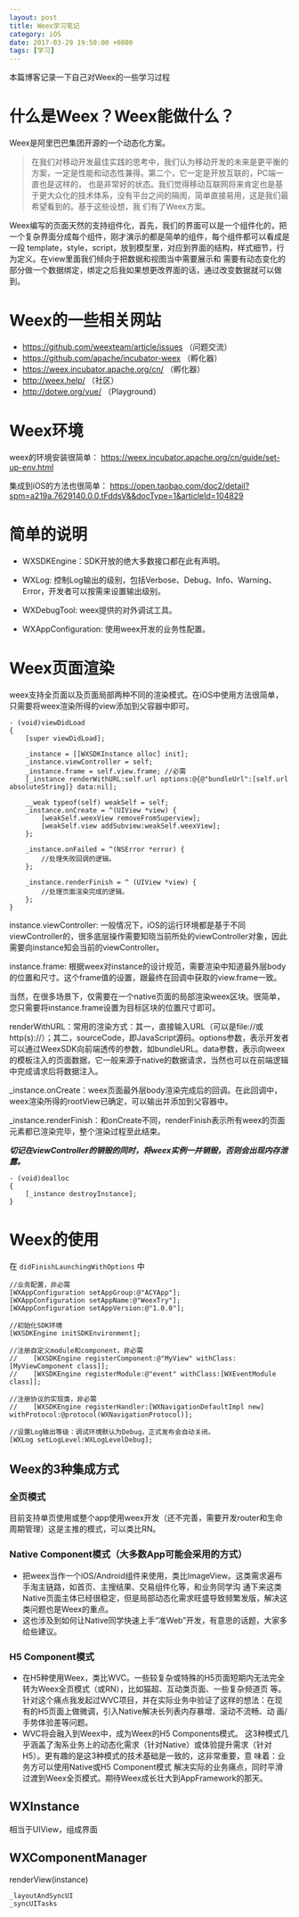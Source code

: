 ```yaml
---
layout: post
title: Weex学习笔记
category: iOS
date: 2017-03-29 19:50:00 +0800
tags: [学习]
---
```

本篇博客记录一下自己对Weex的一些学习过程

# 什么是Weex？Weex能做什么？
Weex是阿里巴巴集团开源的一个动态化方案。

>在我们对移动开发最佳实践的思考中，我们认为移动开发的未来是更平衡的方案，一定是性能和动态性兼得。第二个，它一定是开放互联的，PC端一直也是这样的， 也是非常好的状态。我们觉得移动互联网将来肯定也是基于更大众化的技术体系，没有平台之间的隔阂，简单直接易用，这是我们最希望看到的。基于这些设想，我 们有了Weex方案。

Weex编写的页面天然的支持组件化，首先，我们的界面可以是一个组件化的，把一个复杂界面分成每个组件，刚才演示的都是简单的组件，每个组件都可以看成是一段 template，style，script，放到模型里，对应到界面的结构，样式细节，行为定义。在view里面我们倾向于把数据和视图当中需要展示和 需要有动态变化的部分做一个数据绑定，绑定之后我如果想更改界面的话，通过改变数据就可以做到。



# Weex的一些相关网站
* https://github.com/weexteam/article/issues （问题交流）
* https://github.com/apache/incubator-weex （孵化器）
* https://weex.incubator.apache.org/cn/ （孵化器）
* http://weex.help/ （社区）
* http://dotwe.org/vue/ （Playground）

# Weex环境
weex的环境安装很简单：
https://weex.incubator.apache.org/cn/guide/set-up-env.html

集成到iOS的方法也很简单：
https://open.taobao.com/doc2/detail?spm=a219a.7629140.0.0.tFddsV&&docType=1&articleId=104829

# 简单的说明
* WXSDKEngine：SDK开放的绝大多数接口都在此有声明。

* WXLog: 控制Log输出的级别，包括Verbose、Debug、Info、Warning、Error，开发者可以按需来设置输出级别。

* WXDebugTool: weex提供的对外调试工具。

* WXAppConfiguration: 使用weex开发的业务性配置。

# Weex页面渲染

weex支持全页面以及页面局部两种不同的渲染模式。在iOS中使用方法很简单，只需要将weex渲染所得的view添加到父容器中即可。

    - (void)viewDidLoad 
    {
        [super viewDidLoad];
     
        _instance = [[WXSDKInstance alloc] init];
        _instance.viewController = self;
        _instance.frame = self.view.frame; //必需
        [_instance renderWithURL:self.url options:@{@"bundleUrl":[self.url absoluteString]} data:nil];
     
        __weak typeof(self) weakSelf = self;
        _instance.onCreate = ^(UIView *view) {
            [weakSelf.weexView removeFromSuperview];
            [weakSelf.view addSubview:weakSelf.weexView];
        };
     
        _instance.onFailed = ^(NSError *error) {
            //处理失败回调的逻辑。
        };
     
        _instance.renderFinish = ^ (UIView *view) {
            //处理页面渲染完成的逻辑。
        };
    }
    
instance.viewController: 一般情况下，iOS的运行环境都是基于不同viewController的，很多底层操作需要知晓当前所处的viewController对象，因此需要向instance知会当前的viewController。

instance.frame: 根据weex对instance的设计规范，需要渲染中知道最外层body的位置和尺寸。这个frame值的设置，跟最终在回调中获取的view.frame一致。

当然，在很多场景下，仅需要在一个native页面的局部渲染weex区块。很简单，您只需要将instance.frame设置为目标区块的位置尺寸即可。

renderWithURL：常用的渲染方式：其一，直接输入URL（可以是file://或 http(s)://）；其二，sourceCode，即JavaScript源码。options参数，表示开发者可以通过WeexSDK向前端透传的参数，如bundleURL。data参数，表示向weex的模板注入的页面数据，它一般来源于native的数据请求，当然也可以在前端逻辑中完成请求后将数据注入。

_instance.onCreate：weex页面最外层body渲染完成后的回调。在此回调中，weex渲染所得的rootView已确定，可以输出并添加到父容器中。

_instance.renderFinish：和onCreate不同，renderFinish表示所有weex的页面元素都已渲染完毕，整个渲染过程至此结束。


***切记在viewController的销毁的同时，将weex实例一并销毁，否则会出现内存泄露。***

    - (void)dealloc
    {
        [_instance destroyInstance];
    }

# Weex的使用

在 `didFinishLaunchingWithOptions` 中

    //业务配置，非必需
    [WXAppConfiguration setAppGroup:@"ACYApp"];
    [WXAppConfiguration setAppName:@"WeexTry"];
    [WXAppConfiguration setAppVersion:@"1.0.0"];
    
    //初始化SDK环境
    [WXSDKEngine initSDKEnvironment];
    
    //注册自定义module和component，非必需
    //    [WXSDKEngine registerComponent:@"MyView" withClass:[MyViewComponent class]];
    //    [WXSDKEngine registerModule:@"event" withClass:[WXEventModule class]];
    
    //注册协议的实现类，非必需
    //    [WXSDKEngine registerHandler:[WXNavigationDefaultImpl new] withProtocol:@protocol(WXNavigationProtocol)];
    
    //设置Log输出等级：调试环境默认为Debug，正式发布会自动关闭。
    [WXLog setLogLevel:WXLogLevelDebug];

## Weex的3种集成方式

### 全页模式
目前支持单页使用或整个app使用weex开发（还不完善，需要开发router和生命周期管理）这是主推的模式，可以类比RN。

### Native Component模式（大多数App可能会采用的方式）
* 把weex当作一个iOS/Android组件来使用，类比ImageView。这类需求遍布手淘主链路，如首页、主搜结果、交易组件化等，和业务同学沟 通下来这类Native页面主体已经很稳定，但是局部动态化需求旺盛导致频繁发版，解决这类问题也是Weex的重点。
* 这也涉及到如何让Native同学快速上手“准Web”开发，有意思的话题，大家多给些建议。

### H5 Component模式
* 在H5种使用Weex，类比WVC。一些较复杂或特殊的H5页面短期内无法完全转为Weex全页模式（或RN），比如猫超、互动类页面、一些复杂频道页 等。针对这个痛点我发起过WVC项目，并在实际业务中验证了这样的想法：在现有的H5页面上做微调，引入Native解决长列表内存暴增、滚动不流畅、动 画/手势体验差等问题。
* WVC将会融入到Weex中，成为Weex的H5 Components模式。
这3种模式几乎涵盖了淘系业务上的动态化需求（针对Native）或体验提升需求（针对H5）。更有趣的是这3种模式的技术基础是一致的，这非常重要，意 味着：业务方可以使用Native或H5 Component模式 解决实际的业务痛点，同时平滑过渡到Weex全页模式。期待Weex成长壮大到AppFramework的那天。

## WXInstance
相当于UIView，组成界面

## WXComponentManager
renderView(instance)

    _layoutAndSyncUI
    _syncUITasks


